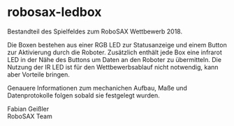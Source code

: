 # robosax-ledbox
Bestandteil des Spielfeldes zum RoboSAX Wettbewerb 2018.  

Die Boxen bestehen aus einer RGB LED zur Statusanzeige und einem Button zur Aktivierung durch die Roboter. Zusätzlich enthält jede Box eine infrarot LED in der Nähe des Buttons um Daten an den Roboter zu übermitteln. Die Nutzung der IR LED ist für den Wettbewerbsablauf nicht notwendig, kann aber Vorteile bringen.  

Genauere Informationen zum mechanichen Aufbau, Maße und Datenprotokolle folgen sobald sie festgelegt wurden.

Fabian Geißler  
RoboSAX Team
